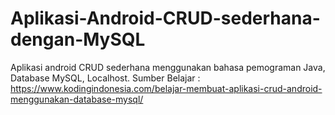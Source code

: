 # Aplikasi-Android-CRUD-sederhana-dengan-MySQL
Aplikasi android CRUD sederhana menggunakan bahasa pemograman Java, Database MySQL, Localhost. Sumber Belajar : https://www.kodingindonesia.com/belajar-membuat-aplikasi-crud-android-menggunakan-database-mysql/
